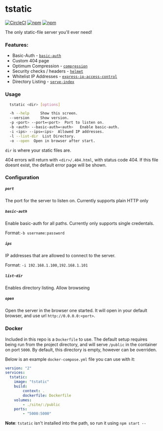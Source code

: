 # tstatic

[![CircleCI](https://img.shields.io/circleci/project/github/RealOrangeOne/tstatic.svg?style=flat-square)](https://circleci.com/gh/RealOrangeOne/tstatic/)
[![npm](https://img.shields.io/npm/dm/tstatic.svg?style=flat-square)](https://www.npmjs.com/package/tstatic)
[![npm](https://img.shields.io/npm/v/tstatic.svg?style=flat-square)](https://www.npmjs.com/package/tstatic)

The only static-file server you'll ever need!

### Features:
- Basic-Auth - [`basic-auth`](https://www.npmjs.com/package/basic-auth)
- Custom 404 page
- Optimum Compression - [`compression`](https://www.npmjs.com/package/compression)
- Security checks / headers - [`helmet`](https://www.npmjs.com/package/helmet)
- Whitelist IP Addresses - [`express-ip-access-control`](https://www.npmjs.com/package/express-ip-access-control)
- Directory Listing - [`serve-index`](https://www.npmjs.com/package/serve-index)

### Usage
```bash
  tstatic <dir> [options]

  -h --help     Show this screen.
  --version     Show version.
  -p <port> --port=<port>  Port to listen on.
  -b <auth> --basic-auth=<auth>   Enable basic-auth.
  -i <ips> --ips=<ips>  Allowed IP addresses.
  -l --list-dir  List Directory.
  -o --open  Open in browser after start.
```
`dir` is where your static files are.

404 errors will return with `<dir>/.404.html`, with status code 404. If this file doesnt exist, the default error page will be shown.


### Configuration

##### `port`
The port for the server to listen on. Currently supports plain HTTP only

##### `basic-auth`
Enable basic-auth for all paths. Currently only supports single credentals.  

Format:`-b username:password`

##### `ips`
IP addresses that are allowed to connect to the server.

Format: `-i 192.168.1.100,192.168.1.101`

##### `list-dir`
Enables directory listing. Allow browseing

##### `open`
Open the server in the browser one started. It will open in your default browser, and use url `http://0.0.0.0:<port>`.

### Docker
Included in this repo is a `Dockerfile` to use. The default setup requires being run from the project directory, and will serve `/public` in the container on port `5000`. By default, this directory is empty, however can be overriden.

Below is an example `docker-compose.yml` file you can use with it:

```yml
version: "2"
services:
  tstatic:
    image: "tstatic"
    build:
        context: .
        dockerfile: Dockerfile
    volumes:
        - ./site/:/public
    ports:
        - "5000:5000"
```

__Note__: `tstatic` isn't installed into the path, so run it using `npm start --`
